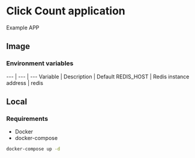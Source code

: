 # Click Count application

Example APP

## Image

### Environment variables

--- | --- | ---
Variable | Description | Default
REDIS_HOST | Redis instance address | redis 

## Local

### Requirements

* Docker
* docker-compose

```bash
docker-compose up -d
```

